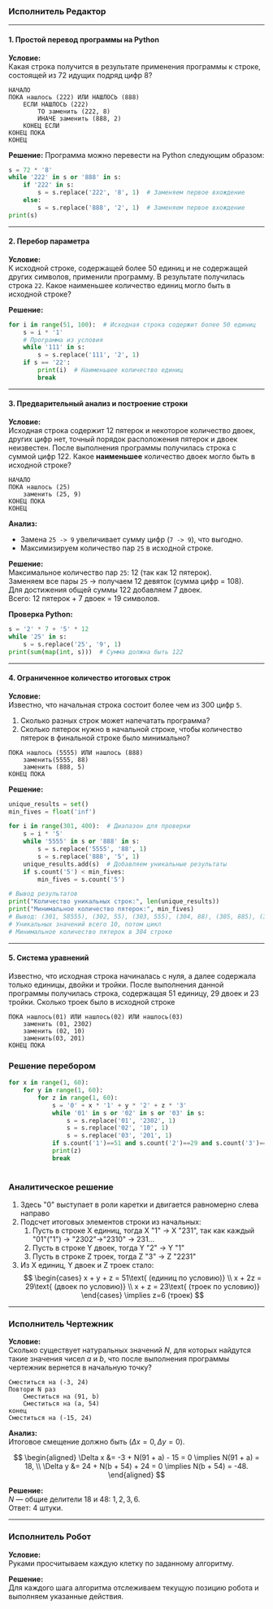 ### Исполнитель Редактор

---

#### 1. Простой перевод программы на Python

**Условие:**  
Какая строка получится в результате применения программы к строке, состоящей из 72 идущих подряд цифр 8?

```plaintext
НАЧАЛО
ПОКА нашлось (222) ИЛИ НАШЛОСЬ (888)
    ЕСЛИ НАШЛОСЬ (222)
        ТО заменить (222, 8)
        ИНАЧЕ заменить (888, 2)
    КОНЕЦ ЕСЛИ
КОНЕЦ ПОКА
КОНЕЦ
```

**Решение:**
Программа можно перевести на Python следующим образом:

```python
s = 72 * '8'
while '222' in s or '888' in s:
    if '222' in s:
        s = s.replace('222', '8', 1)  # Заменяем первое вхождение
    else:
        s = s.replace('888', '2', 1)  # Заменяем первое вхождение
print(s)
```

---

#### 2. Перебор параметра

**Условие:**  
К исходной строке, содержащей более 50 единиц и не содержащей других символов, применили программу. В результате получилась строка `22`. Какое наименьшее количество единиц могло быть в исходной строке?

**Решение:**

```python
for i in range(51, 100):  # Исходная строка содержит более 50 единиц
    s = i * '1'
    # Программа из условия
    while '111' in s:
        s = s.replace('111', '2', 1)
    if s == '22':
        print(i)  # Наименьшее количество единиц
        break
```

---

#### 3. Предварительный анализ и построение строки

**Условие:**  
Исходная строка содержит 12 пятерок и некоторое количество двоек, других цифр нет, точный порядок расположения пятерок и двоек неизвестен. После выполнения программы получилась строка с суммой цифр 122. Какое **наименьшее** количество двоек могло быть в исходной строке?

```plaintext
НАЧАЛО
ПОКА нашлось (25)
    заменить (25, 9)
КОНЕЦ ПОКА
КОНЕЦ
```

**Анализ:**  
- Замена `25 -> 9` увеличивает сумму цифр (`7 -> 9`), что выгодно.
- Максимизируем количество пар `25` в исходной строке.

**Решение:**  
Максимальное количество пар `25`: 12 (так как 12 пятерок).  
Заменяем все пары `25` → получаем 12 девяток (сумма цифр = 108).  
Для достижения общей суммы 122 добавляем 7 двоек.  
Всего: 12 пятерок + 7 двоек = 19 символов.

**Проверка Python:**

```python
s = '2' * 7 + '5' * 12
while '25' in s:
    s = s.replace('25', '9', 1)
print(sum(map(int, s)))  # Сумма должна быть 122
```

---

#### 4. Ограниченное количество итоговых строк

**Условие:**  
Известно, что начальная строка состоит более чем из 300 цифр `5`.  
1. Сколько разных строк может напечатать программа?  
2. Сколько пятерок нужно в начальной строке, чтобы количество пятерок в финальной строке было минимально?

```plaintext
ПОКА нашлось (5555) ИЛИ нашлось (888)
    заменить(5555, 88)
    заменить (888, 5)
КОНЕЦ ПОКА
```

**Решение:**

```python
unique_results = set()
min_fives = float('inf')

for i in range(301, 400):  # Диапазон для проверки
    s = i * '5'
    while '5555' in s or '888' in s:
        s = s.replace('5555', '88', 1)
        s = s.replace('888', '5', 1)
    unique_results.add(s)  # Добавляем уникальные результаты
    if s.count('5') < min_fives:
        min_fives = s.count('5')

# Вывод результатов
print("Количество уникальных строк:", len(unique_results))
print("Минимальное количество пятерок:", min_fives)
# Вывод: (301, 58555), (302, 55), (303, 555), (304, 88), (305, 885), (306, 8855), (307, 88555), (308, 58), (309, 585), (310, 58555)...
# Уникальных значений всего 10, потом цикл
# Минимальное количество пятерок в 304 строке
```

---

#### 5. Система уравнений
Известно, что исходная строка начиналась с нуля, а далее содержала только единицы, двойки и тройки. После выполнения данной программы получилась строка, содержащая 51 единицу, 29 двоек и 23 тройки. Сколько троек было в исходной строке
```
ПОКА нашлось(01) ИЛИ нашлось(02) ИЛИ нашлось(03)
	заменить (01, 2302)
	заменить (02, 10)
	заменить(03, 201)
КОНЕЦ ПОКА
```
### Решение перебором
```python
for x in range(1, 60):
	for y in range(1, 60):
		for z in range(1, 60):
			s = '0' + x * '1' + y * '2' + z * '3'
			while '01' in s or '02' in s or '03' in s:
				s = s.replace('01', '2302', 1)
				s = s.replace('02', '10', 1)
				s = s.replace('03', '201', 1)
			if s.count('1')==51 and s.count('2')==29 and s.count('3')==23:
			print(z)
			break
			
```
### Аналитическое решение
1. Здесь "0" выступает в роли каретки и двигается равномерно слева направо 
2. Подсчет итоговых элементов строки из начальных:
	1. Пусть в строке X единиц, тогда X "1" -> X "231", так как 
	   каждый "01"("1") -> "2302"->"2310" -> 231...
	2. Пусть в строке Y двоек, тогда Y "2" -> Y "1"
	3. Пусть в строке Z троек, тогда Z "3" -> Z "2231"
3. Из X единиц, Y двоек и Z троек стало: 
$$
\begin{cases} 
x + y + z = 51\text{ (единиц по условию)} \\
x + 2z = 29\text{ (двоек по условию)}  \\
x + z = 23\text{ (троек по условию)}
\end{cases} \implies z=6 (троек)
$$
---

### Исполнитель Чертежник

**Условие:**  
Сколько существует натуральных значений $N$, для которых найдутся такие значения чисел $a$ и $b$, что после выполнения программы чертежник вернется в начальную точку?

```plaintext
Сместиться на (-3, 24)
Повтори N раз
    Сместиться на (91, b)
    Сместиться на (a, 54)
конец
Сместиться на (-15, 24)
```

**Анализ:**  
Итоговое смещение должно быть $(\Delta x = 0, \Delta y = 0)$.

$$
\begin{aligned}
\Delta x &= -3 + N(91 + a) - 15 = 0 \implies N(91 + a) = 18, \\
\Delta y &= 24 + N(b + 54) + 24 = 0 \implies N(b + 54) = -48.
\end{aligned}
$$

**Решение:**  
$N$ — общие делители $18$ и $48$: $1, 2, 3, 6$.  
Ответ: $4$ штуки.

---

### Исполнитель Робот

**Условие:**  
Руками просчитываем каждую клетку по заданному алгоритму.

**Решение:**  
Для каждого шага алгоритма отслеживаем текущую позицию робота и выполняем указанные действия.
